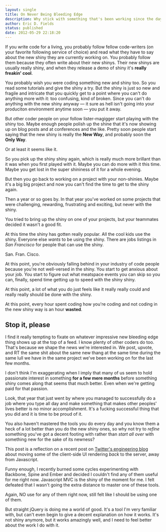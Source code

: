 ```yaml
---
layout: single
title: On Never Being Bleeding Edge
description: Why stick with something that's been working since the day we implemented it when there's SO much untested technology out there!?!??
author: Eric D. Fields
status: published
date: 2012-05-29 22:18:20
---
```


If you write code for a living, you probably follow fellow code-writers (on your favorite following service of choice) and read what they have to say about the new shiny they are currently working on. You probably follow them because they often write about their new shinys. Their new shinys are usually really shiny, and when they release a demo of shiny it's **really freakin' cool**. 

You probably wish you were coding something new and shiny too. So you read some tutorials and give the shiny a try. But the shiny is just so new and fragile and intricate that you quickly get to a point where you can't do anything more with it: too confusing, kind of broken. Since you can't do anything with the new shiny anyway — it sure as hell isn't going into your produciton environment anytime soon — you put it away.

But other coder people on your follow lister-magigger start playing with the shiny too. Maybe enough people polish up the shine that it's now showing up on blog posts and at conferences and the like. Pretty soon people start saying that the new shiny is really the **New Way**, and probably soon the **Only Way**.

Or at least it seems like it.

So you pick up the shiny shiny again, which is really much more brillant than it was when you first played with it. Maybe you can do more with it this time. Maybe you get lost in the super shininess of it for a whole evening. 

But then you go back to working on a project with your non-shinies. Maybe it's a big big project and now you can't find the time to get to the shiny again. 

Then a year or so goes by. In that year you've worked on some projects that were challenging, rewarding, frustrating and exciting, but never with the shiny. 

You tried to bring up the shiny on one of your projects, but your teammates decided it wasn't a good fit.

At this time the shiny has gotten really popular. All the cool kids use the shiny. Everyone else *wants* to be using the shiny. There are jobs listings in *San Francisco* for people that can use the shiny. 

San. Fran. Cisco. 

At this point, you're obviously falling behind in your industry of code people because you're not well-versed in the shiny. You start to get anxious about your job. You start to figure out what meatspace events you can skip so you can, finally, spend time getting up to speed with the shiny shiny.

At this point, a lot of what you do just feels like it really really could and really really should be done with the shiny.

At this point, every hour spent coding how you're coding and not coding in the new shiny way is an hour **wasted**. 

## Stop it, please

I find it really tempting to fixate on whatever impressive new bleeding edge thing shows up at the top of a feed. I know plenty of other coders do too. That's because we shape the news we're interested in. We post, upvote, and RT the same shit about the same new thang at the same time during the same lull we have in the same project we've been working on for the last few months.

I don't think I'm exaggerating when I imply that many of us seem to hold passionate interest in something **for a few mere months** before something shiny comes along that seems that much better. Even when we're getting paid for that passion.

Look, that year that just went by where you managed to successfully do a job where you type all day and make something that makes other peoples' lives better is no minor accomplishment. It's a fucking successful thing that you did and it is time to be proud of it. 

You also haven't mastered the tools you do every day and you know them a heck of a lot better than you do the new shiny ones, so why not try to *refine* something you've got a decent footing with rather than _start all over_ with something new for the sake of its newness?

This post is a reflection on a recent post on [Twitter's engineering blog](http://www.glassdoor.com/Salaries/copy-chief-salary-SRCH_KO0,10.htm) about moving some of the client-side UI rendering _back_ to the server, away from Javascript. 

Funny enough, I recently burned some cycles experimenting with Backbone, Spine and Ember and decided I couldn't find any of them useful for me right now. Javascript MVC is the shiny of the moment for me. I felt defeated that I wasn't going the extra distance to master one of these tools.

Again, NO use for any of them right now, still felt like I should be using one of them. 

But straight jQuery is doing me a world of good. It's a tool I'm very familiar with, but can't even begin to give a decent explanation on how it works. It's not shiny anymore, but it works amazingly well, and I need to feel better about the work I do with it.




